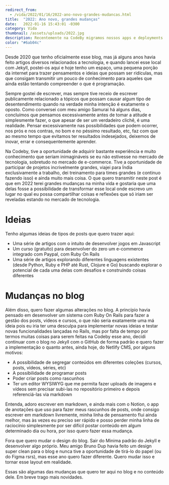 ```yaml
---
redirect_from:
  - /vida/2022/01/16/2022-ano-novo-grandes-mudancas.html
title:  "2022: Ano novo, grandes mudanças"
date:   2022-01-16 15:43:01 -0300
category: Vida
thumbnail: /assets/uploads/2022.jpg
description: Recentemente na CodeBy migramos nossos apps e deployments da Digital Ocean para a AWS e com isso pudemos usufruir de toda a gama de serviços que a Amazon Web Services possui.
color: "#6ab04c"
---
```


Desde 2020 que tenho oficialmente esse blog, mas já alguns anos havia feito artigos diversos relacionados a tecnologia, e quando lancei esse local com Jekyll, postei-os aqui e hoje tenho um espaço, uma pequena porção da internet para trazer pensamentos e ideias que possam ser ridículas, mas que consigam transmitir um pouco de conhecimento para aqueles que ainda estão tentando compreender o que é programação.

Sempre gostei de escrever, mas sempre tive receio de escrever publicamente relacionado a tópicos que possam causar algum tipo de desentendimento quando na verdade minha intenção é exatamente o oposto. Como conversei com meu amigo Samurai há alguns dias, concluímos que pensamos excessivamente antes de tomar a atitude e simplesmente fazer, o que apesar de ser um verdadeiro clichê, é uma realidade. Pensar excessivamente nas possibilidades que podem ocorrer, nos prós e nos contras, no bom e no péssimo resultado, etc, faz com que ao mesmo tempo que evitamos ter resultados indesejados, deixemos de inovar, errar e consequentemente aprender.

Na Codeby, tive a oportunidade de adquirir bastante experiência e muito conhecimento que seriam inimagináveis se eu não estivesse no mercado de tecnologia, sobretudo no mercado de e-commerce. Tive a oportunidade de participar de projetos incrivelmente grandes, viajei para Índia exclusivamente a trabalho, dei treinamento para times grandes (e continuo fazendo isso) e ainda muito mais coisa. O que quero transmitir neste post é que em 2022 terei grandes mudanças na minha vida e gostaria que uma delas fosse a possibilidade de transformar esse local onde escrevo um lugar no qual eu possa compartilhar coisas e reflexões que só iriam ser reveladas estando no mercado de tecnologia.

# Ideias

Tenho algumas ideias de tipos de posts que quero trazer aqui:

- Uma série de artigos com o intuito de desenvolver jogos em Javascript
- Um curso (gratuito) para desenvolver do zero um e-commerce integrado com Paypal, com Ruby On Rails
- Uma série de artigos explorando diferentes linguagens existentes (desde Python, Ruby e PHP até Rust, Clojure e Go) buscando explorar o potencial de cada uma delas com desafios e construindo coisas diferentes

# Mudanças no blog

Além disso, quero fazer algumas alterações no blog. A princípio havia pensado em desenvolver um sistema com Ruby On Rails para fazer a gestão dos posts, vídeos e cursos, o que não seria exatamente uma má ideia pois eu iria ter uma desculpa para implementar novas ideias e testar novas funcionalidades lançadas no Rails, mas por falta de tempo por termos muitas coisas para serem feitas na Codeby esse ano, decidi continuar com o blog no Jekyll com o GitHub de forma padrão e quero fazer a implementação o quanto antes, ainda hoje, do Netlify CMS, por alguns motivos:

- A possibilidade de segregar conteúdos em diferentes coleções (cursos, posts, vídeos, séries, etc)
- A possibilidade de programar posts
- Poder criar posts como rascunhos
- Ter um editor WYSIWYG que me permita fazer uploads de imagens e vídeos sem precisar subi-las no repositório primeiro e depois referenciá-las via markdown

Entenda, adoro escrever em markdown, e ainda mais com o Notion, o app de anotações que uso para fazer meus rascunhos de posts, onde consigo escrever em markdown livremente, minha linha de pensamento flui ainda melhor, mas às vezes eu preciso ser rápido e posso perder minha linha de raciocínio simplesmente por ser difícil postar conteúdo em algum determinado dia ou hora, por isso quero fazer essa mudança.

Fora que quero mudar o design do blog. Sair do Minima padrão do Jekyll e desenvolver algo próprio. Meu amigo Bruno Dup havia feito um design super clean para o blog e nunca tive a oportunidade de tirá-lo do papel (ou do Figma rsrs), mas esse ano quero fazer diferente. Quero mudar isso e tornar esse layout em realidade.

Essas são algumas das mudanças que quero ter aqui no blog e no conteúdo dele. Em breve trago mais novidades.


